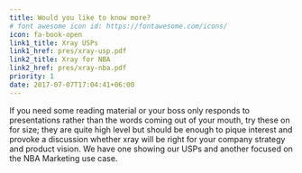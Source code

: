 ```yaml
---
title: Would you like to know more?
# font awesome icon id: https://fontawesome.com/icons/
icon: fa-book-open
link1_title: Xray USPs
link1_href: pres/xray-usp.pdf
link2_title: Xray for NBA
link2_href: pres/xray-nba.pdf
priority: 1
date: 2017-07-07T17:04:41+06:00
---
```


If you need some reading material or your boss only responds to presentations rather than the words coming out of your mouth, try these on for size; they are quite high level but should be enough to pique interest and provoke a discussion whether xray will be right for your company strategy and product vision. We have one showing our USPs and another focused on the NBA Marketing use case.
